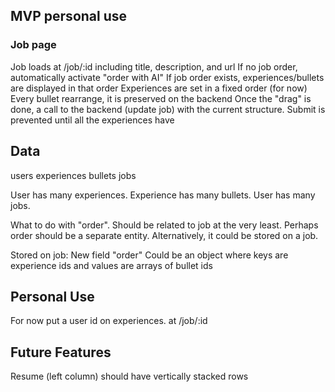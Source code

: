 ## MVP personal use

### Job page

Job loads at /job/:id including title, description, and url
If no job order, automatically activate "order with AI"
If job order exists, experiences/bullets are displayed in that order
Experiences are set in a fixed order (for now)
Every bullet rearrange, it is preserved on the backend
Once the "drag" is done, a call to the backend (update job) with the current structure.
Submit is prevented until all the experiences have 

## Data

users
experiences
bullets
jobs

User has many experiences. Experience has many bullets.
User has many jobs.

What to do with "order". Should be related to job at the very least.
Perhaps order should be a separate entity. Alternatively, it could be stored on a job.

Stored on job:
New field "order"
Could be an object where keys are experience ids and values are arrays of bullet ids

## Personal Use

For now put a user id on experiences. at /job/:id


## Future Features

Resume (left column) should have vertically stacked rows